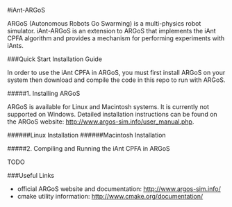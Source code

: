 #iAnt-ARGoS

ARGoS (Autonomous Robots Go Swarming) is a multi-physics robot simulator. iAnt-ARGoS is an extension to ARGoS that implements the iAnt CPFA algorithm and provides a mechanism for performing experiments with iAnts.

###Quick Start Installation Guide

In order to use the iAnt CPFA in ARGoS, you must first install ARGoS on your system then download and compile the code in this repo to run with ARGoS.

#####1. Installing ARGoS

ARGoS is available for Linux and Macintosh systems. It is currently not supported on Windows. Detailed installation instructions can be found on the ARGoS website: http://www.argos-sim.info/user_manual.php.

######Linux Installation
######Macintosh Installation

#####2. Compiling and Running the iAnt CPFA in ARGoS

TODO

###Useful Links

* official ARGoS website and documentation: http://www.argos-sim.info/
* cmake utility information: http://www.cmake.org/documentation/
